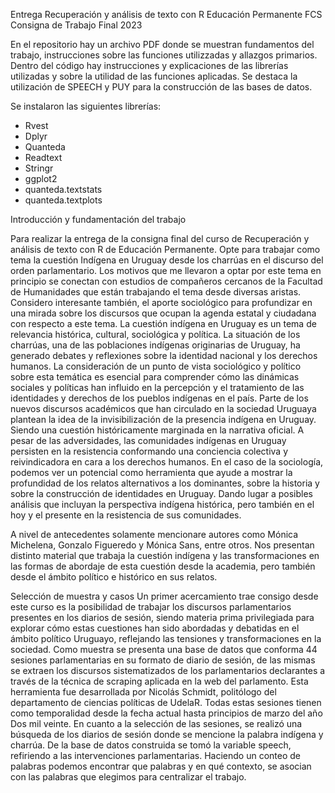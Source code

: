 Entrega
Recuperación y análisis de texto con R Educación Permanente FCS Consigna de Trabajo Final 2023

  En el repositorio hay un archivo PDF donde se muestran fundamentos del trabajo, instrucciones sobre las funciones utilizzadas y allazgos primarios.
Dentro del código hay instrucciones y explicaciones de las librerías utilizadas y sobre la utilidad de las funciones aplicadas.  Se destaca la utilización de SPEECH y PUY para la construcción de las bases de datos.

Se instalaron las siguientes librerías:
-	Rvest
-	Dplyr
-	Quanteda
-	Readtext
-	Stringr
-	ggplot2
-	quanteda.textstats
-	quanteda.textplots

Introducción y fundamentación del trabajo

  Para realizar la entrega de la consigna final del curso de Recuperación y análisis de texto con R de Educación Permanente. Opte para trabajar como tema la cuestión Indígena en Uruguay desde los charrúas en el discurso del orden parlamentario. 
  Los motivos que me llevaron a optar por este tema en principio se conectan con estudios de compañeros cercanos de la Facultad de Humanidades que están trabajando el tema desde diversas aristas. Considero interesante también, el aporte sociológico para profundizar en una mirada sobre los discursos que ocupan la agenda estatal y ciudadana con respecto a este tema. 
  La cuestión indígena en Uruguay es un tema de relevancia histórica, cultural, sociológica y política. La situación de los charrúas, una de las poblaciones indígenas originarias de Uruguay,  ha generado debates y reflexiones sobre la identidad nacional y los derechos humanos. La consideración de un punto de vista sociológico y político sobre esta temática es esencial para comprender cómo las dinámicas sociales y políticas han influido en la percepción y el tratamiento de las identidades y derechos de los pueblos indígenas en el país.
  Parte de los nuevos discursos académicos que han circulado en la sociedad Uruguaya plantean la idea de la invisibilización de la presencia indígena en Uruguay. Siendo una cuestión históricamente marginada en la narrativa oficial. A pesar de las adversidades, las comunidades indígenas en Uruguay persisten en la resistencia conformando una conciencia colectiva y reivindicadora en cara a los derechos humanos. 
  En el caso de la sociología, podemos ver un potencial como herramienta que ayude a mostrar la profundidad de los relatos alternativos a los dominantes, sobre la historia y sobre la construcción de identidades en Uruguay. Dando lugar a posibles análisis que incluyan la perspectiva indígena histórica, pero también en el hoy y el presente en la resistencia de sus comunidades.
  
  A nivel de antecedentes solamente mencionare autores como Mónica Michelena, Gonzalo Figueredo y Mónica Sans, entre otros. Nos presentan distinto material que trabaja la cuestión indígena y las transformaciones en las formas de abordaje de esta cuestión desde la academia, pero también desde el ámbito político e histórico en sus relatos.

Selección de muestra y casos
Un primer acercamiento trae consigo desde este curso es la posibilidad de trabajar los discursos parlamentarios presentes en los diarios de sesión, siendo materia prima privilegiada para explorar cómo estas cuestiones han sido abordadas y debatidas en el ámbito político Uruguayo, reflejando las tensiones y transformaciones en la sociedad.
Como muestra se presenta una base de datos que conforma 44 sesiones parlamentarias en su formato de diario de sesión, de las mismas se extraen los discursos sistematizados de los parlamentarios declarantes a través de la técnica de scraping aplicada en la web del parlamento. Esta herramienta fue desarrollada por  Nicolás Schmidt, politólogo del departamento de ciencias políticas de UdelaR. Todas estas sesiones tienen como temporalidad desde la fecha actual hasta principios de marzo del año Dos mil veinte.
En cuanto a la selección de las sesiones, se realizó una búsqueda de los diarios de sesión donde se mencione la palabra indígena y charrúa. De la base de datos construida se tomó la variable speech, refiriendo a las intervenciones parlamentarias. Haciendo un conteo de palabras podemos encontrar que palabras y en qué contexto, se asocian con las palabras que elegimos para centralizar el trabajo.


  


